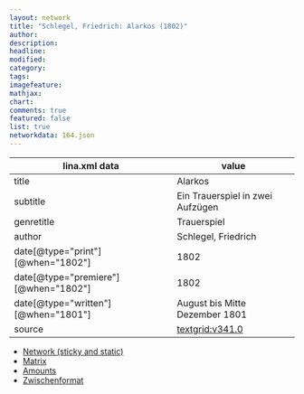 ```yaml
---
layout: network
title: "Schlegel, Friedrich: Alarkos (1802)"
author:
description:
headline:
modified:
category:
tags:
imagefeature: 
mathjax: 
chart: 
comments: true
featured: false
list: true
networkdata: 164.json
---
```

lina.xml data  | value
------------- | -------------
title|Alarkos
subtitle|Ein Trauerspiel in zwei Aufzügen
genretitle|Trauerspiel
author|Schlegel, Friedrich
date[@type="print"][@when="1802"]|1802
date[@type="premiere"][@when="1802"]|1802
date[@type="written"][@when="1801"]|August bis Mitte Dezember 1801
source|[textgrid:v341.0](https://textgridlab.org/1.0/tgcrud-public/rest/textgrid:v341.0/data)



* [Network (sticky and static)](/network164)
* [Matrix](/matrix164)
* [Amounts](/amount164)
* [Zwischenformat](/lina164 )

